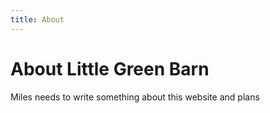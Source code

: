 ```yaml
---
title: About
---
```


# About Little Green Barn

Miles needs to write something about this website and plans
